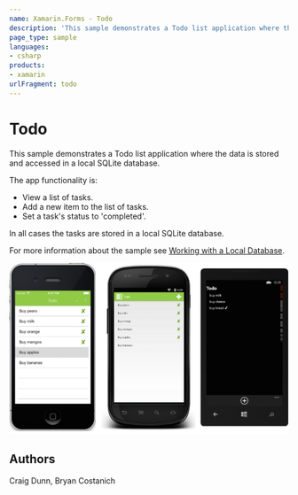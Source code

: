 ```yaml
---
name: Xamarin.Forms - Todo
description: 'This sample demonstrates a Todo list application where the data is stored and accessed in a local SQLite database #getstarted'
page_type: sample
languages:
- csharp
products:
- xamarin
urlFragment: todo
---
```

# Todo

This sample demonstrates a Todo list application where the data is stored and accessed in a local SQLite database.

The app functionality is:

- View a list of tasks.
- Add a new item to the list of tasks.
- Set a task's status to 'completed'.

In all cases the tasks are stored in a local SQLite database.

For more information about the sample see [Working with a Local Database](https://docs.microsoft.com/xamarin/xamarin-forms/data-cloud/data/databases).

![Todo application screenshot](Screenshots/01All.png "Todo application screenshot")

## Authors

Craig Dunn, Bryan Costanich
